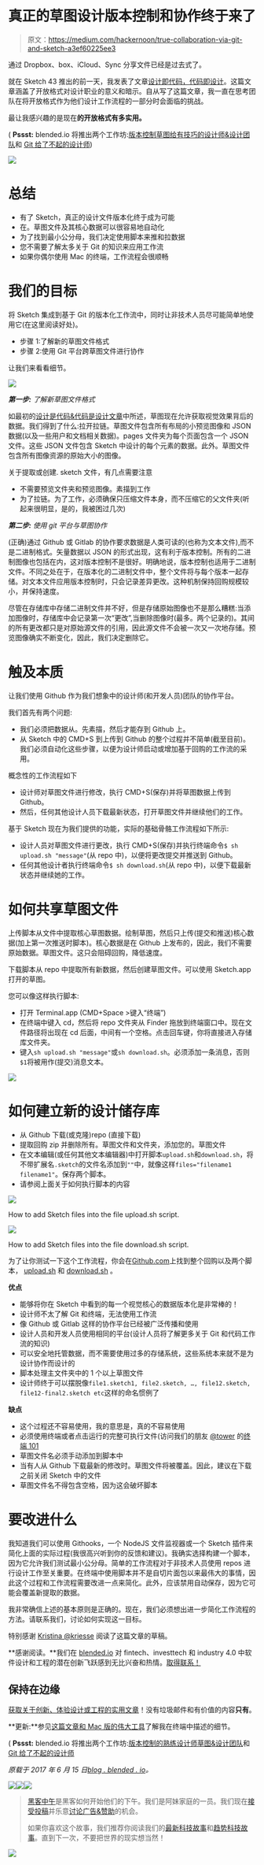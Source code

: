 # 真正的草图设计版本控制和协作终于来了

> 原文：<https://medium.com/hackernoon/true-collaboration-via-git-and-sketch-a3ef60225ee3>

通过 Dropbox、box、iCloud、Sync 分享文件已经是过去式了。

就在 Sketch 43 推出的前一天，我发表了文章[设计即代码，代码即设计](https://blog.blended.io/with-sketch-43-design-is-code-code-is-design/)。这篇文章涵盖了开放格式对设计职业的意义和暗示。自从写了这篇文章，我一直在思考团队在将开放格式作为他们设计工作流程的一部分时会面临的挑战。

最让我感兴趣的是现在**的开放格式有多实用。**

( **Pssst:** blended.io 将推出两个工作坊:[版本控制草图给有技巧的设计师&设计团队](http://blended.io/sketch-workshop.html?ref=medium)和 [Git 给了不起的设计师](http://blended.io/git-workshop.html?ref=medium))

![](img/37e986e6a17b21a883804c0e71934fe4.png)

# **总结**

*   有了 Sketch，真正的设计文件版本化终于成为可能
*   在。草图文件及其核心数据可以很容易地自动化
*   为了找到最小公分母，我们决定使用脚本来推和拉数据
*   您不需要了解太多关于 Git 的知识来应用工作流
*   如果你偶尔使用 Mac 的终端，工作流程会很顺畅

# 我们的目标

将 Sketch 集成到基于 Git 的版本化工作流中，同时让非技术人员尽可能简单地使用它(在这里阅读好处)。

*   步骤 1:了解新的草图文件格式
*   步骤 2:使用 Git 平台跨草图文件进行协作

让我们来看看细节。

![](img/744a4cee452ac0e257c128776a4ee65f.png)

***第一步:*** *了解新草图文件格式*

如最初的[设计是代码&代码是设计文章](https://blog.blended.io/with-sketch-43-design-is-code-code-is-design/)中所述，草图现在允许获取视觉效果背后的数据。我们得到了什么:拉开拉链。草图文件包含所有布局的小预览图像和 JSON 数据(以及一些用户和文档相关数据)。pages 文件夹为每个页面包含一个 JSON 文件。这些 JSON 文件包含 Sketch 中设计的每个元素的数据。此外。草图文件包含所有图像资源的原始大小的图像。

关于提取或创建. sketch 文件，有几点需要注意

*   不需要预览文件夹和预览图像。素描到工作
*   为了拉链。为了工作，必须确保只压缩文件本身，而不压缩它的父文件夹(听起来很明显，是的，我被困过几次)

***第二步:*** *使用 git 平台与草图协作*

(正确)通过 Github 或 Gitlab 的协作要求数据是人类可读的(也称为文本文件),而不是二进制格式。矢量数据以 JSON 的形式出现，这有利于版本控制。所有的二进制图像也包括在内，这对版本控制不是很好。明确地说，版本控制也适用于二进制文件。不同之处在于，在版本化的二进制文件中，整个文件将与每个版本一起存储。对文本文件应用版本控制时，只会记录差异更改。这种机制保持回购规模较小，并保持速度。

尽管在存储库中存储二进制文件并不好，但是存储原始图像也不是那么糟糕:当添加图像时，存储库中会记录第一次“更改”,当删除图像时(最多。两个记录的)。其间的所有更改都只是对原始源文件的引用，因此源文件不会被一次又一次地存储。预览图像确实不断变化，因此，我们决定删除它。

# 触及本质

让我们使用 Github 作为我们想象中的设计师(和开发人员)团队的协作平台。

我们首先有两个问题:

*   我们必须把数据从。先素描，然后才能存到 Github 上。
*   从 Sketch 中的 CMD+S 到上传到 Github 的整个过程并不简单(截至目前)。我们必须自动化这些步骤，以便为设计师启动或增加基于回购的工作流的采用。

概念性的工作流程如下

*   设计师对草图文件进行修改，执行 CMD+S(保存)并将草图数据上传到 Github。
*   然后，任何其他设计人员下载最新状态，打开草图文件并继续他们的工作。

基于 Sketch 现在为我们提供的功能，实际的基础骨骼工作流程如下所示:

*   设计人员对草图文件进行更改，执行 CMD+S(保存)并执行终端命令`$ sh upload.sh "message"`(从 repo 中)，以便将更改提交并推送到 Github。
*   任何其他设计者执行终端命令`$ sh download.sh`(从 repo 中)，以便下载最新状态并继续她的工作。

# 如何共享草图文件

上传脚本从文件中提取核心草图数据。绘制草图，然后只上传(提交和推送)核心数据(加上第一次推送时脚本)。核心数据是在 Github 上发布的，因此，我们不需要原始数据。草图文件。这只会阻碍回购，降低速度。

下载脚本从 repo 中提取所有新数据，然后创建草图文件。可以使用 Sketch.app 打开的草图。

您可以像这样执行脚本:

*   打开 Terminal.app (CMD+Space >键入“终端”)
*   在终端中键入 cd，然后将 repo 文件夹从 Finder 拖放到终端窗口中。现在文件路径将出现在 cd 后面，中间有一个空格。点击回车键，你将直接进入存储库文件夹。
*   键入`sh upload.sh "message"`或`sh download.sh`。必须添加一条消息，否则`$1`将被用作(提交)消息文本。

![](img/4e26c1c05099a8c19ae6c4b1ba0c3cca.png)

# 如何建立新的设计储存库

*   从 Github 下载(或克隆)repo (直接下载)
*   提取回购 zip 并删除所有。草图文件和文件夹，添加您的。草图文件
*   在文本编辑(或任何其他文本编辑器)中打开脚本`upload.sh`和`download.sh`，将不带扩展名`.sketch`的文件名添加到`""`中，就像这样`files="filename1 filename1"`。保存两个脚本。
*   请参阅上面关于如何执行脚本的内容

![](img/89cee755b9a123eaafe42e29a2883af9.png)

How to add Sketch files into the file upload.sh script.

![](img/b9f585df31327c17f3a2cf1674c04e14.png)

How to add Sketch files into the file download.sh script.

为了让你测试一下这个工作流程，你会在[Github.com](https://github.com/blended/sketch-collaboration)上找到整个回购以及两个脚本， [upload.sh](https://github.com/blended/sketch-collaboration/blob/master/upload.sh) 和 [download.sh](https://github.com/blended/sketch-collaboration/blob/master/download.sh) 。

**优点**

*   能够将你在 Sketch 中看到的每一个视觉核心的数据版本化是非常棒的！
*   设计师不太了解 Git 和终端，无法使用工作流
*   像 Github 或 Gitlab 这样的协作平台已经被广泛传播和使用
*   设计人员和开发人员使用相同的平台(设计人员将了解更多关于 Git 和代码工作流的知识)
*   可以安全地托管数据，而不需要使用过多的存储系统，这些系统本来就不是为设计协作而设计的
*   脚本处理主文件夹中的 1 个以上草图文件
*   设计师终于可以摆脱像`file1.sketch1, file2.sketch, …, file12.sketch, file12-final2.sketch etc`这样的命名惯例了

**缺点**

*   这个过程还不容易使用，我的意思是，真的不容易使用
*   必须使用终端或者点击运行的完整可执行文件(访问我们的朋友 [@tower](https://twitter.com/gittower) 的[终端 101](https://www.git-tower.com/learn/git/ebook/en/command-line/appendix/command-line-101)
*   草图文件名必须手动添加到脚本中
*   当有人从 Github 下载最新的修改时。草图文件将被覆盖。因此，建议在下载之前关闭 Sketch 中的文件
*   草图文件名不得包含空格，因为这会破坏脚本

# 要改进什么

我知道我们可以使用 Githooks，一个 NodeJS 文件监视器或一个 Sketch 插件来简化上面的实际过程(我很高兴听到你的反馈和建议)。我确实选择构建一个脚本，因为它允许我们测试最小公分母。简单的工作流程对于非技术人员使用 repos 进行设计工作至关重要。在终端中使用脚本并不是自切片面包以来最伟大的事情，因此这个过程和工作流程需要改进一点来简化。此外，应该禁用自动保存，因为它可能会覆盖新提取的数据。

我非常确信上述的基本原则是正确的。现在，我们必须想出进一步简化工作流程的方法。请联系我们，讨论如何实现这一目标。

特别感谢 [Kristina @kriesse](https://twitter.com/kriesse) 阅读了这篇文章的草稿。

**感谢阅读。**我们在 [blended.io](https://www.blended.io/?ref=medium) 对 fintech、investtech 和 industry 4.0 中软件设计和工程的潜在创新飞跃感到无比兴奋和热情。[取得联系！](http://www.blended.io/contact.html?ref=medium)

## 保持在边缘

[获取关于创新、体验设计或工程的实用文章](https://confirmsubscription.com/h/t/3BFD03FDC169B5FE)！没有垃圾邮件和有价值的内容**只有**。

**更新:**参见[这篇文章和 Mac 版的伟大工具](/kactus-io/unlocking-true-collaboration-around-design-f844527220cb)了解我在终端中描述的细节。

( **Pssst:** blended.io 将推出两个工作坊:[版本控制的熟练设计师草图&设计团队](http://blended.io/sketch-workshop.html?ref=medium)和 [Git 给了不起的设计师](http://blended.io/git-workshop.html?ref=medium)

*原载于 2017 年 6 月 15 日*[*blog . blended . io*](https://blog.blended.io/how-to-use-sketch-with-git-the-right-way/)*。*

[![](img/50ef4044ecd4e250b5d50f368b775d38.png)](http://bit.ly/HackernoonFB)[![](img/979d9a46439d5aebbdcdca574e21dc81.png)](https://goo.gl/k7XYbx)[![](img/2930ba6bd2c12218fdbbf7e02c8746ff.png)](https://goo.gl/4ofytp)

> [黑客中午](http://bit.ly/Hackernoon)是黑客如何开始他们的下午。我们是阿妹家庭的一员。我们现在[接受投稿](http://bit.ly/hackernoonsubmission)并乐意[讨论广告&赞助](mailto:partners@amipublications.com)的机会。
> 
> 如果你喜欢这个故事，我们推荐你阅读我们的[最新科技故事](http://bit.ly/hackernoonlatestt)和[趋势科技故事](https://hackernoon.com/trending)。直到下一次，不要把世界的现实想当然！

![](img/be0ca55ba73a573dce11effb2ee80d56.png)